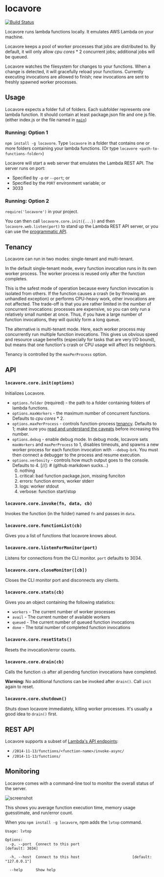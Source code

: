 locavore
========

[![Build Status](https://travis-ci.org/casetext/locavore.svg)](https://travis-ci.org/casetext/locavore)

Locavore runs lambda functions locally.  It emulates AWS Lambda on your machine.

Locavore keeps a pool of worker processes that jobs are distributed to.  By default, it will only allow *cpu cores* * 2 concurrent jobs; additional jobs will be queued.

Locavore watches the filesystem for changes to your functions.  When a change is detected, it will gracefully reload your functions.  Currently executing invocations are allowed to finish; new invocations are sent to freshly spawned worker processes.

Usage
-----

Locavore expects a folder full of folders.  Each subfolder represents one lambda function.  It should contain at least package.json file and one js file.  (either index.js or the file named in [`main`](https://docs.npmjs.com/files/package.json#main))

### Running: Option 1
`npm install -g locavore`.  Type `locavore` in a folder that contains one or more folders containing your lambda functions.  (Or type `locavore <path-to-functions-folder>`)

Locavore will start a web server that emulates the Lambda REST API.  The server runs on port:

- Specified by `-p` or `--port`; or
- Specified by the `PORT` environment variable; or
- 3033

### Running: Option 2
`require('locavore')` in your project.  

You can then call `locavore.core.init({...})` and then `locavore.web.listen(port)` to stand up the Lambda REST API server, or you can use the [programmatic API](#api).

Tenancy
-------

Locavore can run in two modes: single-tenant and multi-tenant.

In the default single-tenant mode, every function invocation runs in its own worker process.  The worker process is reused only after the function completes.

This is the safest mode of operation because every function invocation is isolated from others.  If the function causes a crash (ie by throwing an unhandled exception) or performs CPU-heavy work, other invocations are not affected.  The trade-off is that you are rather limited in the number of concurrent invocations: processes are expensive, so you can only run a relatively small number at once.  Thus, if you have a large number of function invocations, they will quickly form a long queue.

The alternative is multi-tenant mode.  Here, each worker process may concurrently run multiple function invocations.  This gives us obvious speed and resource usage benefits (especially for tasks that are very I/O bound), but means that one function's crash or CPU usage will affect its neighbors.

Tenancy is controlled by the `maxPerProcess` option.

API
---

### `locavore.core.init(options)`

Initializes Locavore.

- `options.folder` (required) - the path to a folder containing folders of lambda functions.
- `options.maxWorkers` - the maximum number of concurrent functions.  Defaults to *cpu cores* * 2.
- `options.maxPerProcess` - controls function-process [tenancy](#tenancy).  Defaults to 1; make sure you [read and understand the caveats](#tenancy) before increasing this number.
- `options.debug` - enable debug mode.  In debug mode, locavore sets `maxWorkers` and `maxPerProcess` to 1, disables timeouts, and spawns a new worker process for each function invocation with `--debug-brk`.  You must then connect a debugger to the process and resume execution.
- `options.verbosity` - controls how much output goes to the console.  Defaults to 4.
  [//]: # (github markdown sucks...)
  <ol start="0">
  <li type="1">nothing</li>
  <li type="1">critical: bad function package.json, missing funciton</li>
  <li type="1">errors: function errors, worker stderr</li>
  <li type="1">logs: worker stdout</li>
  <li type="1">verbose: function start/stop</li>
  </ol>


### `locavore.core.invoke(fn, data, cb)`

Invokes the function (in the folder) named `fn` and passes in `data`.

### `locavore.core.functionList(cb)`

Gives you a list of functions that locavore knows about.

### `locavore.core.listenForMonitor(port)`

Listens for connections from the CLI monitor.  `port` defaults to 3034.

### `locavore.core.closeMonitor([cb])`

Closes the CLI monitor port and disconnects any clients.

### `locavore.core.stats(cb)`

Gives you an object containing the following statistics:

- `workers` - The current number of worker processes
- `avail` - The current number of available workers
- `queued` - The current number of queued function invocations
- `done` - The total number of completed function invocations

### `locavore.core.resetStats()`

Resets the invocation/error counts.

### `locavore.core.drain(cb)`

Calls the function `cb` after all pending function invocations have completed.

**Warning:**  No additional functions can be invoked after `drain()`.  Call `init` again to reset.

### `locavore.core.shutdown()`

Shuts down locavore immediately, killing worker processes.  It's usually a good idea to `drain()` first.

REST API
--------

Locavore supports a subset of [Lambda's API endpoints](http://docs.aws.amazon.com/lambda/latest/dg/API_Operations.html):

- `/2014-11-13/functions/<function-name>/invoke-async/`
- `/2014-11-13/functions/`

Monitoring
----------

Locavore comes with a command-line tool to monitor the overall status of the server.

![screenshot](http://i.imgur.com/4tEL0jM.png)

This shows you average function execution time, memory usage guesstimate, and run/error count.

When you `npm install -g locavore`, npm adds the `lvtop` command.

	Usage: lvtop
	
	Options:
	  -p, --port  Connect to this port                               [default: 3034]
	  
	  -h, --host  Connect to this host                        [default: "127.0.0.1"]
	  
	  --help      Show help
